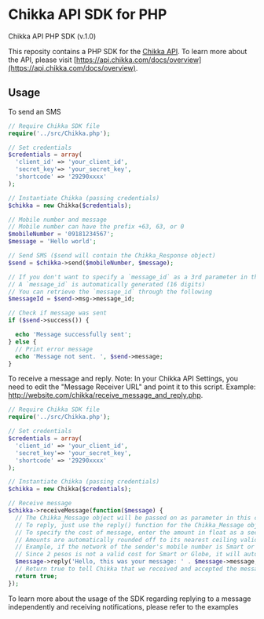 Chikka API SDK for PHP
======

Chikka API PHP SDK (v.1.0)

This reposity contains a PHP SDK for the [Chikka API](https://api.chikka.com/).
To learn more about the API, please visit [https://api.chikka.com/docs/overview](https://api.chikka.com/docs/overview).

Usage
-----

To send an SMS
```php
// Require Chikka SDK file
require('../src/Chikka.php');

// Set credentials
$credentials = array(
  'client_id' => 'your_client_id',
  'secret_key'=> 'your_secret_key',
  'shortcode' => '29290xxxx'
);

// Instantiate Chikka (passing credentials)
$chikka = new Chikka($credentials);

// Mobile number and message
// Mobile number can have the prefix +63, 63, or 0
$mobileNumber = '09181234567';
$message = 'Hello world';

// Send SMS ($send will contain the Chikka_Response object)
$send = $chikka->send($mobileNumber, $message);

// If you don't want to specify a `message_id` as a 3rd parameter in the send() function,
// A `message_id` is automatically generated (16 digits)
// You can retrieve the `message_id` through the following
$messageId = $send->msg->message_id;

// Check if message was sent
if ($send->success()) {

  echo 'Message successfully sent';
} else {
  // Print error message
  echo 'Message not sent. ', $send->message;
}
```

To receive a message and reply.
Note: In your Chikka API Settings, you need to edit the "Message Receiver URL" and point it to this script.
Example: http://website.com/chikka/receive_message_and_reply.php.
```php
// Require Chikka SDK file
require('../src/Chikka.php');

// Set credentials
$credentials = array(
  'client_id' => 'your_client_id',
  'secret_key'=> 'your_secret_key',
  'shortcode' => '29290xxxx'
);

// Instantiate Chikka (passing credentials)
$chikka = new Chikka($credentials);

// Receive message
$chikka->receiveMessage(function($message) {
  // The Chikka_Message object will be passed on as parameter in this callback
  // To reply, just use the reply() function for the Chikka_Message object
  // To specify the cost of message, enter the amount in float as a second parameter 
  // Amounts are automatically rounded off to its nearest ceiling valid cost
  // Example, if the network of the sender's mobile number is Smart or Globe, and you set 2 pesos as the cost
  // Since 2 pesos is not a valid cost for Smart or Globe, it will automatically be rounded off to 2.50 pesos
  $message->reply('Hello, this was your message: ' . $message->message, 2);
  // Return true to tell Chikka that we received and accepted the message
  return true;
});
```

To learn more about the usage of the SDK regarding replying to a message independently and receiving notifications, please refer to the examples